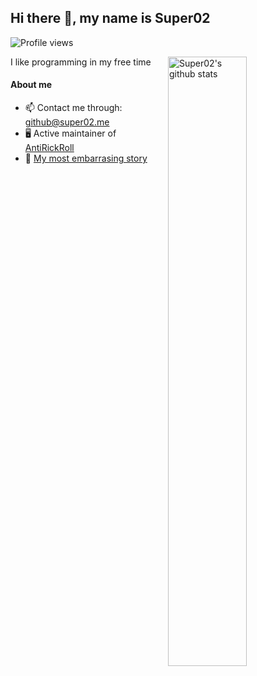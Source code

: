 ## Hi there 👋, my name is Super02
![Profile views](https://gpvc.arturio.dev/Super02)

<a href="https://github.com/Super02">
  <img width="50%" align="right" alt="Super02's github stats" src="https://github-readme-stats.vercel.app/api?username=Super02&show_icons=true" />
</a>

I like programming in my free time

#### About me

- 📫 Contact me through: github@super02.me
- 🖥️ Active maintainer of [AntiRickRoll](https://rickrolldb.me/)
- 📖 [My most embarrasing story](https://www.youtube.com/watch?v=dQw4w9WgXcQ)
